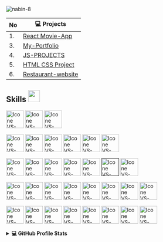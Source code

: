 
<p align="left"> <img src="https://komarev.com/ghpvc/?username=nabin-8&label=Profile%20views&color=0e75b6&style=flat" alt="nabin-8" /> </p>


|No|💻 Projects|
|---|---|
|1.|[React Movie-App](https://movies-lilac-sigma.vercel.app/)|
|3.|[My-Portfolio](https://www.anabin.com.np/)|
|4.|[JS-PROJECTS](https://nabin-8.github.io/JS-PROJECTS/)|
|5.|[HTML CSS Project](https://nabin-8.github.io/HTML-CSS-Projects/)|
|6.|[Restaurant-website](https://nabin-8.github.io/Restaurant-website/)|


<h2> Skills <img src = "https://media2.giphy.com/media/QssGEmpkyEOhBCb7e1/giphy.gif?cid=ecf05e47a0n3gi1bfqntqmob8g9aid1oyj2wr3ds3mg700bl&rid=giphy.gif" width = 32px> </h2>


[<img height="48px" width="48px" alt="Icone VS-Code" src="https://skillicons.dev/icons?i=html"/>](https://developer.mozilla.org/en-US/docs/Web/HTML)
[<img height="48px" width="48px" alt="Icone VS-Code" src="https://skillicons.dev/icons?i=css"/>](https://developer.mozilla.org/en-US/docs/Web/CSS)
[<img height="48px" width="48px" alt="Icone VS-Code" src="https://skillicons.dev/icons?i=js"/>](https://developer.mozilla.org/en-US/docs/Web/JavaScript)

[<img height="48px" width="48px" alt="Icone VS-Code" src="https://skillicons.dev/icons?i=mongo"/>](https://react.dev/)
[<img height="48px" width="48px" alt="Icone VS-Code" src="https://skillicons.dev/icons?i=express"/>](https://react.dev/)
[<img height="48px" width="48px" alt="Icone VS-Code" src="https://skillicons.dev/icons?i=react"/>](https://react.dev/)
[<img height="48px" width="48px" alt="Icone VS-Code" src="https://skillicons.dev/icons?i=nodejs"/>](https://nodejs.org/en)
[<img height="48px" width="48px" alt="Icone VS-Code" src="https://skillicons.dev/icons?i=nextjs"/>](https://nextjs.org/en)
[<img height="48px" width="48px" alt="Icone VS-Code" src="https://skillicons.dev/icons?i=electron"/>](https://electron.org/en)

[<img height="48px" width="48px" alt="Icone VS-Code" src="https://skillicons.dev/icons?i=mysql"/>](https://www.mysql.com/)
[<img height="48px" width="48px" alt="Icone VS-Code" src="https://skillicons.dev/icons?i=firebase"/>](https://www.firebase.com/)
[<img height="48px" width="48px" alt="Icone VS-Code" src="https://skillicons.dev/icons?i=sqlite"/>](https://www.sqlite.com/)
[<img height="48px" width="48px" alt="Icone VS-Code" src="https://skillicons.dev/icons?i=tailwind"/>](https://tailwindcss.com/)
[<img height="48px" width="48px" alt="Icone VS-Code" src="https://skillicons.dev/icons?i=laravel"/>](https://laravel.com/)
[<img height="48px" width="48px" alt="Icone VS-Code" src="https://skillicons.dev/icons?i=sass"/>]()
[<img height="48px" width="48px" alt="Icone VS-Code" src="https://skillicons.dev/icons?i=git"/>](https://git.com/)


[<img height="48px" width="48px" alt="Icone VS-Code" src="https://skillicons.dev/icons?i=linux"/>](#)
[<img height="48px" width="48px" alt="Icone VS-Code" src="https://skillicons.dev/icons?i=docker"/>](https://www.docker.com/)
[<img height="48px" width="48px" alt="Icone VS-Code" src="https://skillicons.dev/icons?i=github"/>](https://github.com/)
[<img height="48px" width="48px" alt="Icone VS-Code" src="https://skillicons.dev/icons?i=vercel"/>](https://vercel.com/)
[<img height="48px" width="48px" alt="Icone VS-Code" src="https://skillicons.dev/icons?i=git"/>](https://git-scm.com/)
[<img height="48px" width="48px" alt="Icone VS-Code" src="https://skillicons.dev/icons?i=figma"/>](https://www.figma.com/)
[<img height="48px" width="48px" alt="Icone VS-Code" src="https://skillicons.dev/icons?i=vscode"/>](https://code.visualstudio.com/)
[<img height="48px" width="48px" alt="Icone VS-Code" src="https://skillicons.dev/icons?i=wordpress"/>](#)
  
[<img height="48px" width="48px" alt="Icone VS-Code" src="https://skillicons.dev/icons?i=ts"/>](https://www.typescriptlang.org/)
[<img height="48px" width="48px" alt="Icone VS-Code" src="https://skillicons.dev/icons?i=java"/>](https://react.dev/)
[<img height="48px" width="48px" alt="Icone VS-Code" src="https://skillicons.dev/icons?i=c"/>](#)
[<img height="48px" width="48px" alt="Icone VS-Code" src="https://skillicons.dev/icons?i=php"/>](https://www.php.net/)
[<img height="48px" width="48px" alt="Icone VS-Code" src="https://skillicons.dev/icons?i=python"/>](https://www.python.org/)
[<img height="48px" width="48px" alt="Icone VS-Code" src="https://skillicons.dev/icons?i=cs"/>](#)
[<img height="48px" width="48px" alt="Icone VS-Code" src="https://skillicons.dev/icons?i=bash"/>](#)
[<img height="48px" width="48px" alt="Icone VS-Code" src="https://skillicons.dev/icons?i=cpp"/>](#)


<details> 
  <summary><b>💻 GitHub Profile Stats</b></summary>
  <br/>
  <p >
	    <img src="https://github-readme-stats.vercel.app/api/top-langs?username=nabin-8&show_icons=true&locale=en&layout=compact&theme=algolia" alt="aastha12" height="192px"/>
        <p ><img src="https://github-readme-stats.vercel.app/api?username=nabin-8&show_icons=true&theme=radical" alt="nabinstatus" />
        &nbsp;
        <br/>
        <br/>
  </p>
</details>
